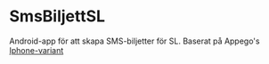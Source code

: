 SmsBiljettSL
============

Android-app för att skapa SMS-biljetter för SL. Baserat på Appego's <a href="http://www.appego.se/portfolio/sl-sms-biljett-for-iphone/">Iphone-variant</a>
